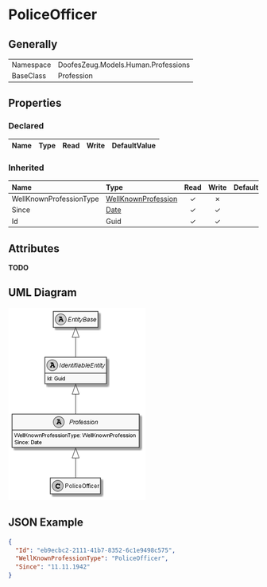﻿# PoliceOfficer

## Generally

|||
|:-|:-|
|Namespace|DoofesZeug.Models.Human.Professions|
|BaseClass|Profession|

## Properties

### Declared

|Name|Type|Read|Write|DefaultValue|
|:---|:---|:--:|:---:|:-----------|

### Inherited

|Name|Type|Read|Write|DefaultValue|
|:---|:---|:--:|:---:|:-----------|
|WellKnownProfessionType|[WellKnownProfession](../../Enumerations/DoofesZeug.Models.Human.Professions\WellKnownProfession.md)|&#x2713;|&#x2717;||
|Since|[Date](../../Models/DoofesZeug.Models.DateAndTime\Date.md)|&#x2713;|&#x2713;||
|Id|Guid|&#x2713;|&#x2713;||

## Attributes

**TODO**

## UML Diagram

![PoliceOfficer.png](./PoliceOfficer.png "PoliceOfficer")

## JSON Example

```json
{
  "Id": "eb9ecbc2-2111-41b7-8352-6c1e9498c575",
  "WellKnownProfessionType": "PoliceOfficer",
  "Since": "11.11.1942"
}
```

